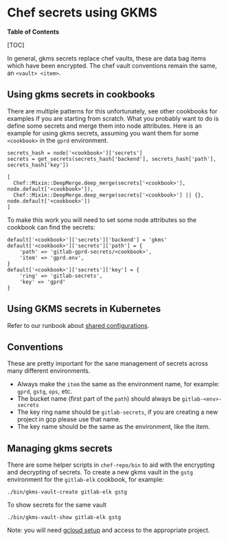 # Chef secrets using GKMS

**Table of Contents**

[TOC]

In general, gkms secrets replace chef vaults, these are data bag items which have been encrypted. The chef vault conventions remain the same, an `<vault> <item>`.

## Using gkms secrets in cookbooks

There are multiple patterns for this unfortunately, see other cookbooks for
examples if you are starting from scratch. What you probably want to do is
define some secrets and merge them into node attributes. Here is an example
for using gkms secrets, assuming you want them for some `<cookbook>` in the
`gprd` environment.

```
secrets_hash = node['<cookbook>']['secrets']
secrets = get_secrets(secrets_hash['backend'], secrets_hash['path'], secrets_hash['key'])

[
  Chef::Mixin::DeepMerge.deep_merge(secrets['<cookbook>'],
node.default['<cookbook>']),
  Chef::Mixin::DeepMerge.deep_merge(secrets['<cookbook>'] || {}, node.default['<cookbook>'])
]
```

To make this work you will need to set some node attributes so the cookbook can
find the secrets:

```
default['<cookbook>']['secrets']['backend'] = 'gkms'
default['<cookbook>']['secrets']['path'] = {
    'path' => 'gitlab-gprd-secrets/<cookbook>',
    'item' => 'gprd.env',
}
default['<cookbook>']['secrets']['key'] = {
    'ring' => 'gitlab-secrets',
    'key' => 'gprd'
}
```

## Using GKMS secrets in Kubernetes

Refer to our runbook about [shared configurations](./shared-configurations.md).

## Conventions

These are pretty important for the sane management of secrets across many
different environments.

* Always make the `item` the same as the environment name, for example: `gprd`,
  `gstg`, `ops`, etc.
* The bucket name (first part of the `path`) should always be
  `gitlab-<env>-secrets`
* The key ring name should be `gitlab-secrets`, if you are creating a new
  project in gcp please use that name.
* The key name should be the same as the environment, like the item.

## Managing gkms secrets

There are some helper scripts in `chef-repo/bin` to aid with the encrypting and
decrypting of secrets.  To create a new gkms vault in the `gstg` environment
for the `gitlab-elk` cookbook, for example:

```
./bin/gkms-vault-create gitlab-elk gstg
```

To show secrets for the same vault

```
./bin/gkms-vault-show gitlab-elk gstg
```

Note: you will need [gcloud setup](gcloud-cli.md) and access to the appropriate project.
